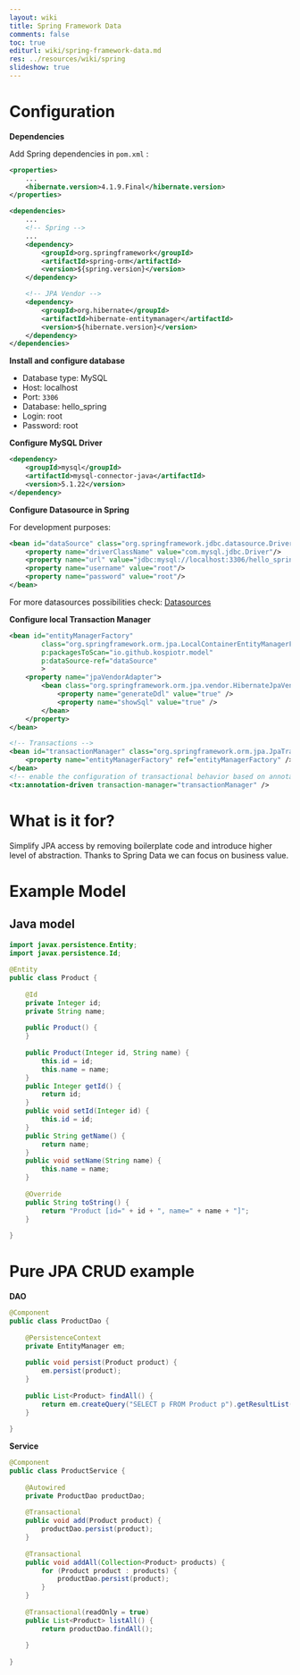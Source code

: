 ```yaml
---
layout: wiki
title: Spring Framework Data
comments: false
toc: true
editurl: wiki/spring-framework-data.md
res: ../resources/wiki/spring
slideshow: true
---
```


# Configuration

**Dependencies**

Add Spring dependencies in ```pom.xml``` :

```xml
<properties>
    ...
    <hibernate.version>4.1.9.Final</hibernate.version>
</properties>

<dependencies>
    ...
    <!-- Spring -->
    ...
    <dependency>
        <groupId>org.springframework</groupId>
        <artifactId>spring-orm</artifactId>
        <version>${spring.version}</version>
    </dependency>

    <!-- JPA Vendor -->
    <dependency>
        <groupId>org.hibernate</groupId>
        <artifactId>hibernate-entitymanager</artifactId>
        <version>${hibernate.version}</version>
    </dependency>
</dependencies>
```

**Install and configure database**

* Database type: MySQL
* Host: localhost
* Port: ```3306```
* Database: hello_spring
* Login: root
* Password: root

**Configure MySQL Driver**

```xml
<dependency>
    <groupId>mysql</groupId>
    <artifactId>mysql-connector-java</artifactId>
    <version>5.1.22</version>
</dependency>
```

**Configure Datasource in Spring**

For development purposes:

```xml
<bean id="dataSource" class="org.springframework.jdbc.datasource.DriverManagerDataSource">
    <property name="driverClassName" value="com.mysql.jdbc.Driver"/>
    <property name="url" value="jdbc:mysql://localhost:3306/hello_spring"/>
    <property name="username" value="root"/>
    <property name="password" value="root"/>
</bean>
```

For more datasources possibilities check: [Datasources](/wiki/datasources.html)

**Configure local Transaction Manager**

```xml
<bean id="entityManagerFactory"
        class="org.springframework.orm.jpa.LocalContainerEntityManagerFactoryBean"
        p:packagesToScan="io.github.kospiotr.model"
        p:dataSource-ref="dataSource"
        >
    <property name="jpaVendorAdapter">
        <bean class="org.springframework.orm.jpa.vendor.HibernateJpaVendorAdapter">
            <property name="generateDdl" value="true" />
            <property name="showSql" value="true" />
        </bean>
    </property>
</bean>

<!-- Transactions -->
<bean id="transactionManager" class="org.springframework.orm.jpa.JpaTransactionManager">
    <property name="entityManagerFactory" ref="entityManagerFactory" />
</bean>
<!-- enable the configuration of transactional behavior based on annotations -->
<tx:annotation-driven transaction-manager="transactionManager" />
```

# What is it for?

Simplify JPA access by removing boilerplate code and introduce higher level of abstraction. Thanks to Spring Data we can focus on business value.

# Example Model

## Java model

```java
import javax.persistence.Entity;
import javax.persistence.Id;
 
@Entity
public class Product {
 
    @Id
    private Integer id;
    private String name;
 
    public Product() {
    }
 
    public Product(Integer id, String name) {
        this.id = id;
        this.name = name;
    }
    public Integer getId() {
        return id;
    }
    public void setId(Integer id) {
        this.id = id;
    }
    public String getName() {
        return name;
    }
    public void setName(String name) {
        this.name = name;
    }
 
    @Override
    public String toString() {
        return "Product [id=" + id + ", name=" + name + "]";
    }
 
}
```
# Pure JPA CRUD example

**DAO**

```java
@Component
public class ProductDao {
 
    @PersistenceContext
    private EntityManager em;
 
    public void persist(Product product) {
        em.persist(product);
    }
 
    public List<Product> findAll() {
        return em.createQuery("SELECT p FROM Product p").getResultList();
    }
 
}
```

**Service**

```java
@Component
public class ProductService {
 
    @Autowired
    private ProductDao productDao;
 
    @Transactional
    public void add(Product product) {
        productDao.persist(product);
    }
     
    @Transactional
    public void addAll(Collection<Product> products) {
        for (Product product : products) {
            productDao.persist(product);
        }
    }
 
    @Transactional(readOnly = true)
    public List<Product> listAll() {
        return productDao.findAll();
 
    }
 
}
```